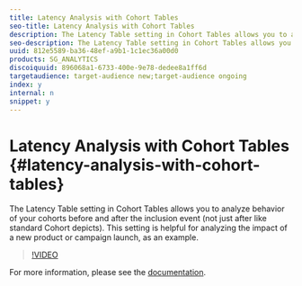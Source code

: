```yaml
---
title: Latency Analysis with Cohort Tables
seo-title: Latency Analysis with Cohort Tables
description: The Latency Table setting in Cohort Tables allows you to analyze behavior of your cohorts before and after the inclusion event (not just after like standard Cohort depicts). This setting is helpful for analyzing the impact of a new product or campaign launch, as an example.
seo-description: The Latency Table setting in Cohort Tables allows you to analyze behavior of your cohorts before and after the inclusion event (not just after like standard Cohort depicts). This setting is helpful for analyzing the impact of a new product or campaign launch, as an example.
uuid: 812e5589-ba36-48ef-a9b1-1c1ec36a00d0
products: SG_ANALYTICS
discoiquuid: 896068a1-6733-400e-9e78-dedee8a1ff6d
targetaudience: target-audience new;target-audience ongoing
index: y
internal: n
snippet: y
---
```


# Latency Analysis with Cohort Tables {#latency-analysis-with-cohort-tables}

The Latency Table setting in Cohort Tables allows you to analyze behavior of your cohorts before and after the inclusion event (not just after like standard Cohort depicts). This setting is helpful for analyzing the impact of a new product or campaign launch, as an example.

>[!VIDEO](https://video.tv.adobe.com/v/25964/?quality=12)

For more information, please see the [documentation](https://marketing.adobe.com/resources/help/en_US/analytics/analysis-workspace/cohort_analysis.html).
